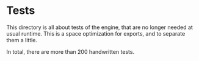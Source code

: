 # Tests

This directory is all about tests of the engine, that are no longer needed at usual runtime.
This is a space optimization for exports, and to separate them a little.

In total, there are more than 200 handwritten tests.